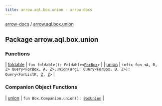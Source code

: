 ```yaml
---
title: arrow.aql.box.union - arrow-docs
---
```


[arrow-docs](../index.html) / [arrow.aql.box.union](./index.html)

## Package arrow.aql.box.union

### Functions

| [foldable](foldable.html) | `fun foldable(): Foldable<`[`ForBox`](../arrow.aql/-for-box.html)`>` |
| [union](union.html) | `infix fun <A, B, Z> Query<`[`ForBox`](../arrow.aql/-for-box.html)`, `[`A`](union.html#A)`, `[`Z`](union.html#Z)`>.union(arg1: Query<`[`ForBox`](../arrow.aql/-for-box.html)`, `[`B`](union.html#B)`, `[`Z`](union.html#Z)`>): Query<ForListK, `[`Z`](union.html#Z)`, `[`Z`](union.html#Z)`>` |

### Companion Object Functions

| [union](union.html) | `fun Box.Companion.union(): `[`BoxUnion`](../arrow.aql/-box-union/index.html) |

